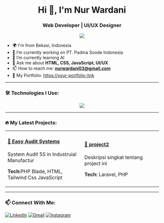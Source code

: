 <h1 align="center">Hi 👋, I'm Nur Wardani</h1>
<h3 align="center">Web Developer | UI/UX Designer</h3>

<p align="center">
  <img src="https://readme-typing-svg.demolab.com/?lines=Code.+Design.+Repeat.&center=true&width=380&height=45">
</p>

- 🌍 I'm from Bekasi, Indonesia  
- 💼 I’m currently working on PT. Padma Soode Indonesia  
- 🧠 I’m currently learning AI  
- 💬 Ask me about **HTML, CSS, JavaScript, UI/UX**  
- 📫 How to reach me: **nurwardani03@gmail.com**  
- 📄 My Portfolio: [https://your-portfolio-link](https://your-portfolio-link)  

---

### 🛠️ Technologies I Use:
<p align="center">
  <img src="https://skillicons.dev/icons?i=html,css,php,python,tailwind,laravel,mysql,js,ts,react,nextjs,nodejs,figma,git,github,vscode,bootstrap,linux" />
</p>

---

### 🔥 My Latest Projects:

<table>
  <tr>
    <td width="50%">
      <h4><a href="https://github.com/nur-wardani/ea-systems-public">📌 Easy Audit Systems</a></h4>
      <p>System Audit 5S in Industruial Manufactur</p>
      <p><strong>Tech:</strong>PHP Blade, HTML, Tailwind Css JavaScript</p>
    </td>
    <td width="50%">
      <h4><a href="https://github.com/username/project2">📌 project2</a></h4>
      <p>Deskripsi singkat tentang project ini</p>
      <p><strong>Tech:</strong> Laravel, PHP</p>
    </td>
  </tr>
</table>

---

### 📫 Connect With Me:
<p>
  <a href="https://linkedin.com/in/nur-wardani-72b283270" target="_blank"><img alt="LinkedIn" src="https://img.shields.io/badge/LinkedIn-0077B5.svg?style=for-the-badge&logo=linkedin&logoColor=white"/></a>
  <a href="mailto:nurwardani03@gmail.com"><img alt="Gmail" src="https://img.shields.io/badge/Gmail-D14836?style=for-the-badge&logo=gmail&logoColor=white" /></a>
  <a href="https://instagram.com/nrwrdani" target="_blank"><img alt="Instagram" src="https://img.shields.io/badge/Instagram-E4405F?style=for-the-badge&logo=instagram&logoColor=white"/></a>
</p>
